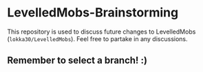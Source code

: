 # LevelledMobs-Brainstorming
This repository is used to discuss future changes to LevelledMobs (`lokka30/LevelledMobs`). Feel free to partake in any discussions.

## Remember to select a branch! :)

